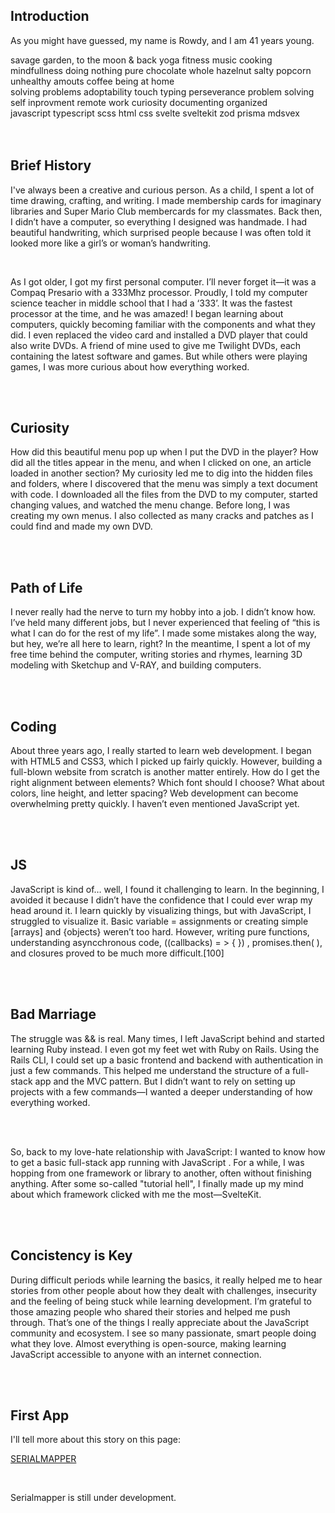 <h2 class="about__heading">Introduction</h2>

<p class="about__paragraph">As you might have guessed, my name is Rowdy, and I am 41 years young.</p>

<main class="tags__wrapper">
    <section class="hobby__tags">
            <span class="hobby__tag">savage garden, to the moon & back</span>
            <span class="hobby__tag">yoga</span>
            <span class="hobby__tag">fitness</span>
            <span class="hobby__tag">music</span>
            <span class="hobby__tag">cooking</span>
            <span class="hobby__tag">mindfullness</span>
            <span class="hobby__tag">doing nothing</span>
            <span class="hobby__tag">pure chocolate whole hazelnut</span>
            <span class="hobby__tag">salty popcorn</span>
            <span class="hobby__tag">unhealthy amouts coffee</span>
            <span class="hobby__tag">being at home</span>
    </section>
    <section class="softskills__tags">
            <span class="softskills__tag">solving problems</span>
            <span class="softskills__tag">adoptability</span>
            <span class="softskills__tag">touch typing</span>
            <span class="softskills__tag">perseverance</span>
            <span class="softskills__tag">problem solving</span>
            <span class="softskills__tag">self inprovment</span>
            <span class="softskills__tag">remote work</span>
            <span class="softskills__tag">curiosity</span>
            <span class="softskills__tag">documenting</span>
            <span class="softskills__tag">organized</span>
    </section>
    <section class="hardskills__tags">
            <span class="hardskills__tag">javascript</span>
            <span class="hardskills__tag">typescript</span>
            <span class="hardskills__tag">scss</span>
            <span class="hardskills__tag">html</span>
            <span class="hardskills__tag">css</span>
            <span class="hardskills__tag">svelte</span>
            <span class="hardskills__tag">sveltekit</span>
            <span class="hardskills__tag">zod</span>
            <span class="hardskills__tag">prisma</span>
            <span class="hardskills__tag">mdsvex</span>
    </section>

</main>

<br>
<br>

<h2 class="about__heading">Brief History</h2>

<p class="about__paragraph">I've always been a creative and curious person. As a child, I spent a lot of time <span class="drawing__span tag">drawing</span>, <span class="crafting__span tag">crafting</span>, and <span class="writing__span tag">writing</span>. I made membership cards for imaginary libraries and Super Mario Club membercards for my classmates. Back then, I didn’t have a computer, so everything I designed was handmade. I had beautiful handwriting, which surprised people because I was often told it looked more like a girl’s or woman’s handwriting.</p>

<br>

<p class="about__paragraph">As I got older, I got my first personal computer. I’ll never forget it—it was a <span class="compaq__span tag">Compaq Presario</span> with a <span class="mhz__span tag">333Mhz</span> processor. Proudly, I told my computer science teacher in middle school that I had a &lsquo;333&rsquo;. It was the fastest processor at the time, and he was amazed! I began learning about computers, quickly becoming familiar with the components and what they did. I even replaced the video card and installed a <span class="dvd__span tag">DVD</span> player that could also write DVDs. A friend of mine used to give me Twilight DVDs, each containing the latest software and games. But while others were playing games, I was more curious about how everything worked.</p>

<br>
<br>

<h2 class="about__heading">Curiosity</h2>

<p class="about__paragraph">How did this beautiful menu pop up when I put the DVD in the player? How did all the titles appear in the menu, and when I clicked on one, an article loaded in another section? My curiosity led me to dig into the hidden <span class="files__span tag">files</span> and <span class="folders__span tag">folders</span>, where I discovered that the menu was simply a text document with code. I downloaded all the files from the <span class="dvd__span tag">DVD</span> to my computer, started changing values, and watched the menu change. Before long, I was creating my own menus. I also collected as many cracks and patches as I could find and made my own DVD.</p>

<br>
<br>

<h2 class="about__heading">Path of Life</h2>

<p class="about__paragraph">I never really had the nerve to turn my hobby into a job. I didn’t know how. I’ve held many different jobs, but I never experienced that feeling of “this is what I can do for the rest of my life”. I made some mistakes along the way, but hey, we’re all here to learn, right? In the meantime, I spent a lot of my free time behind the computer, writing stories and rhymes, learning 3D modeling with <span class="sketchup__span tag">Sketchup</span> and <span class="vray__span tag">V-RAY</span>, and building computers.</p>

<br>
<br>

<h2 class="about__heading yellow">Coding</h2>

<p class="about__paragraph">About three years ago, I really started to learn web development. I began with <span class="html__span tag">HTML5</span> and <span class="css__span tag">CSS3</span>, which I picked up fairly quickly. However, building a full-blown website from scratch is another matter entirely. How do I get the right alignment between elements? Which font should I choose? What about colors, line height, and letter spacing? Web development can become overwhelming pretty quickly. I haven’t even mentioned <span class="javascript__span tag">JavaScript</span> yet.</p>

<br>
<br>

<h2 class="about__heading">JS</h2>

<p class="about__paragraph"><span class="javascript__span tag">JavaScript</span> is kind of… well, I found it challenging to learn. In the beginning, I avoided it because I didn’t have the confidence that I could ever wrap my head around it. I learn quickly by visualizing things, but with <span class="javascript__span tag">JavaScript</span>, I struggled to visualize it. Basic variable <span class="brackets__span tag">=</span> assignments or creating simple <span class="brackets__span tag">&lbrack;</span>arrays<span class="brackets__span tag">&rbrack;</span> and <span class="curly__span tag">&lbrace;</span>objects<span class="curly__span tag">&rbrace;</span> weren’t too hard. However, writing pure functions, understanding <span class="async__span tag">async</span>chronous code, <span class="callback__span tag">&lpar;</span><span class="callback__span tag">&lpar;</span>callbacks<span class="callback__span tag">&rpar;</span> <span class="arrow__span tag">&#61; &gt;</span>  <span class="curly__span tag">&lbrace; &rbrace;<span class="callback__span tag">&rpar;</span></span> , promises.<span class="async__span tag">then</span><span class="callback__span tag">&lpar;</span> <span class="callback__span tag">&rpar;</span>, and closures proved to be much more difficult.<span class="brackets__span tag">&lbrack;</span>100<span class="brackets__span tag">&rbrack;</span></p>

<br>
<br>

<h2 class="about__heading">Bad Marriage</h2>

<p class="about__paragraph">The struggle was <span class="curly__span tag">&&</span>  is real. Many times, I left <span class="javascript__span tag">JavaScript</span> behind and started learning <span class="ruby__span tag">Ruby</span> instead. I even got my feet wet with <span class="rails__span tag">Ruby on Rails</span>. Using the Rails <span class="cli__span tag">CLI</span>, I could set up a basic frontend and backend with authentication in just a few commands. This helped me understand the structure of a full-stack app and the <span class="mvc__span tag">MVC</span> pattern. But I didn’t want to rely on setting up projects with a few commands—I wanted a deeper understanding of how everything worked.</p>

<br>
<br>

<p class="about__paragraph">So, back to my love-hate relationship with <span class="javascript__span tag">JavaScript</span>: I wanted to know how to get a basic full-stack app running with <span class="javascript__span tag">JavaScript</span> . For a while, I was hopping from one framework or library to another, often without finishing anything. After some so-called "tutorial hell", I finally made up my mind about which framework clicked with me the most—<span class="svelte__span tag">SvelteKit</span>.</p>

<br>
<br>

<h2 class="about__heading">Concistency is Key</h2>

<p class="about__paragraph">
During difficult periods while learning the basics, it really helped me to hear stories from other people about how they dealt with challenges, insecurity and the feeling of being stuck while learning <span class="dev__span tag">development</span>. I’m grateful to those amazing people who shared their stories and helped me push through. That’s one of the things I really appreciate about the <span class="javascript__span tag">JavaScript</span> <span class="community__span tag">community</span> and <span class="eco__span tag">ecosystem</span>. I see so many passionate, smart people doing what they love. Almost everything is <span class="open-source__span tag">open-source</span>, making learning <span class="javascript__span tag">JavaScript</span> accessible to anyone with an internet connection.
</p>

<br>
<br>

<h2 class="about__heading">First App</h2>

<p class="about__paragraph">I'll tell more about this story on this page:

<a class="about__serialmapper__link" href="/app/private">SERIALMAPPER</a>

</p>

<br>

<p class="about__paragraph">Serialmapper is still under development.</p>
